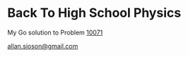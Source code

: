 # Back To High School Physics

My Go solution to Problem [10071](https://onlinejudge.org/external/100/10071.pdf)

allan.sioson@gmail.com
